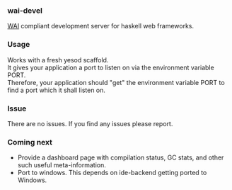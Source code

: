 ### wai-devel
[WAI] compliant development server for haskell web frameworks.

### Usage
Works with a fresh yesod scaffold.  
It gives your application a port to listen on via the environment variable PORT.  
Therefore, your application should "get" the environment variable PORT to find a port which it shall listen on.

### Issue
There are no issues. If you find any issues please report.

### Coming next

- Provide a dashboard page with compilation status, GC stats, and other such useful meta-information.
- Port to windows. This depends on ide-backend getting ported to Windows.

[WAI]: www.yesodweb.com/book/web-application-interface
